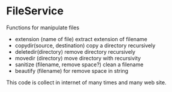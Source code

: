 # FileService

Functions for manipulate files

- extension (name of file)             extract extension of filename
- copydir(source, destination)         copy a directory recursively  
- deletedir(directory)                 remove directory recursively
- movedir (directory)                  move directory with recursivity
- sanitize (filename, remove space?)   clean a filename
- beautify (filename)                  for remove space in string

This code is collect in internet of many times and many web site.
